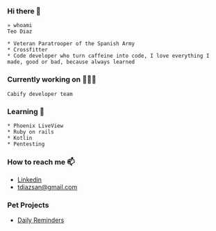 ### Hi there 👋

```console
» whoami                      
Teo Diaz

* Veteran Paratrooper of the Spanish Army
* Crossfitter
* Code developer who turn caffeine into code, I love everything I made, good or bad, because always learned
```

### Currently working on 👨🏻‍💻
```console
Cabify developer team
```

### Learning :book:
```console
* Phoenix LiveView
* Ruby on rails
* Kotlin
* Pentesting
```

### How to reach me 📫

* [Linkedin](https://www.linkedin.com/in/teodiaz/)
* tdiazsan@gmail.com

### Pet Projects

* [Daily Reminders](https://daily-reminders.herokuapp.com/)


<!--
**TeoDiaz/TeoDiaz** is a ✨ _special_ ✨ repository because its `README.md` (this file) appears on your GitHub profile.

Here are some ideas to get you started:

- 🔭 I’m currently working on ...
- 🌱 I’m currently learning ...
- 👯 I’m looking to collaborate on ...
- 🤔 I’m looking for help with ...
- 💬 Ask me about ...
- 📫 How to reach me: ...
- 😄 Pronouns: ...
- ⚡ Fun fact: ...
-->

